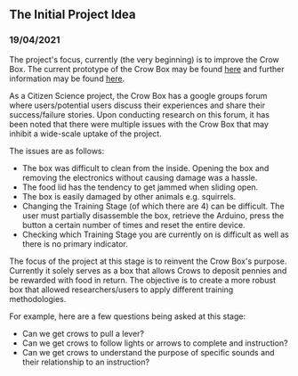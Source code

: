 ## The Initial Project Idea
### 19/04/2021 

The project's focus, currently (the very beginning) is to improve the Crow Box. The current prototype of the Crow Box may be found [here](https://www.youtube.com/watch?v=jcp_FWfYtLY&ab_channel=CrowBoxOfficial) and further information may be found [here](http://www.thecrowbox.com/).

As a Citizen Science project, the Crow Box has a google groups forum where users/potential users discuss their experiences and share their success/failure stories. Upon conducting research on this forum, it has been noted that there were multiple issues with the Crow Box that may inhibit a wide-scale uptake of the project. 

The issues are as follows: 
* The box was difficult to clean from the inside. Opening the box and removing the electronics without causing damage was a hassle. 
* The food lid has the tendency to get jammed when sliding open. 
* The box is easily damaged by other animals e.g. squirrels.
* Changing the Training Stage (of which there are 4) can be difficult. The user must partially disassemble the box, retrieve the Arduino, press the button a certain number of times and reset the entire device. 
* Checking which Training Stage you are currently on is difficult as well as there is no primary indicator. 

The focus of the project at this stage is to reinvent the Crow Box's purpose. Currently it solely serves as a box that allows Crows to deposit pennies and be rewarded with food in return. The objective is to create a more robust box that allowed researchers/users to apply different training methodologies. 

For example, here are a few questions being asked at this stage:

* Can we get crows to pull a lever? 
* Can we get crows to follow lights or arrows to complete and instruction? 
* Can we get crows to understand the purpose of specific sounds and their relationship to an instruction? 

